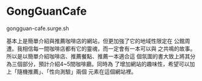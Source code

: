 # GongGuanCafe
gongguan-cafe.surge.sh

基本上是簡單介紹與推薦咖啡店的網站，但更加強了它的地域性限定在
公館周遭。我相信每一間咖啡店都有它的靈魂，而一定會有一本可以與
之共鳴的故事。所以是以簡單介紹咖啡店、推薦餐點、推薦一本適合這
個氛圍的書大致上將其分為三個部分，預計介紹4~5間咖啡廳。同時為
了增加網站的趣味性，希望可以加上「隨機推薦」、「性向測驗」兩個
元素在這個網站裡。
